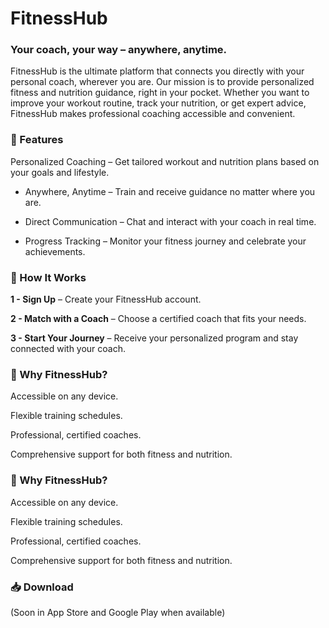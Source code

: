 # FitnessHub

### Your coach, your way – anywhere, anytime.

FitnessHub is the ultimate platform that connects you directly with your personal coach, wherever you are. Our mission is to provide personalized fitness and nutrition guidance, right in your pocket. Whether you want to improve your workout routine, track your nutrition, or get expert advice, FitnessHub makes professional coaching accessible and convenient.

### 🚀 Features
Personalized Coaching – Get tailored workout and nutrition plans based on your goals and lifestyle.

- Anywhere, Anytime – Train and receive guidance no matter where you are.

- Direct Communication – Chat and interact with your coach in real time.

- Progress Tracking – Monitor your fitness journey and celebrate your achievements.

### 📲 How It Works
**1 - Sign Up** – Create your FitnessHub account.

**2 - Match with a Coach** – Choose a certified coach that fits your needs.

**3 - Start Your Journey** – Receive your personalized program and stay connected with your coach.

### 🌟 Why FitnessHub?
Accessible on any device.

Flexible training schedules.

Professional, certified coaches.

Comprehensive support for both fitness and nutrition.

### 🌟 Why FitnessHub?
Accessible on any device.

Flexible training schedules.

Professional, certified coaches.

Comprehensive support for both fitness and nutrition.

### 📥 Download
(Soon in App Store and Google Play when available)